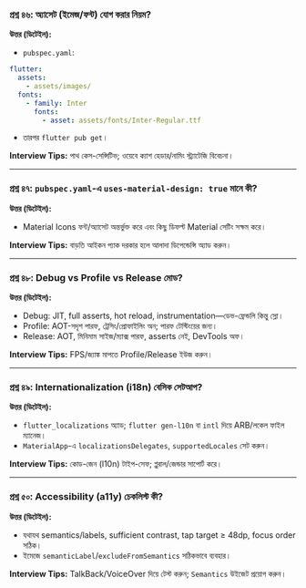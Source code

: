 ### প্রশ্ন ৪৬: অ্যাসেট (ইমেজ/ফন্ট) যোগ করার নিয়ম?

**উত্তর (ডিটেইল):**

- `pubspec.yaml`:

```yaml
flutter:
  assets:
    - assets/images/
  fonts:
    - family: Inter
      fonts:
        - asset: assets/fonts/Inter-Regular.ttf
```

- তারপর `flutter pub get`।

**Interview Tips:** পাথ কেস-সেন্সিটিভ; ওয়েবে ক্যাশ হেডার/নামিং স্ট্র্যাটেজি বিবেচনা।

---

### প্রশ্ন ৪৭: `pubspec.yaml`-এ `uses-material-design: true` মানে কী?

**উত্তর (ডিটেইল):**

- Material Icons ফন্ট/অ্যাসেট অন্তর্ভুক্ত করে এবং কিছু ডিফল্ট Material সেটিং সক্ষম করে।

**Interview Tips:** বাড়তি আইকন প্যাক দরকার হলে আলাদা ডিপেন্ডেন্সি অ্যাড করুন।

---

### প্রশ্ন ৪৮: Debug vs Profile vs Release মোড?

**উত্তর (ডিটেইল):**

- Debug: JIT, full asserts, hot reload, instrumentation—ডেভ-ফ্রেন্ডলি কিন্তু স্লো।
- Profile: AOT-সদৃশ পারফ, ট্রেসিং/প্রোফাইলিং অন; পারফ টেস্টিংয়ের জন্য।
- Release: AOT, মিনিমাম সাইজ/ম্যাক্স পারফ, asserts নেই, DevTools অফ।

**Interview Tips:** FPS/জ্যাঙ্ক মাপতে Profile/Release ইউজ করুন।

---

### প্রশ্ন ৪৯: Internationalization (i18n) বেসিক সেটআপ?

**উত্তর (ডিটেইল):**

- `flutter_localizations` অ্যাড; `flutter gen-l10n` বা `intl` দিয়ে ARB/লকেল ফাইল ম্যানেজ।
- `MaterialApp`-এ `localizationsDelegates`, `supportedLocales` সেট করুন।

**Interview Tips:** কোড-জেন (l10n) টাইপ-সেফ; প্লুরাল/জেন্ডার সাপোর্ট করে।

---

### প্রশ্ন ৫০: Accessibility (a11y) চেকলিস্ট কী?

**উত্তর (ডিটেইল):**

- যথাযথ semantics/labels, sufficient contrast, tap target ≥ 48dp, focus order সঠিক।
- ইমেজে `semanticLabel`/`excludeFromSemantics` সঠিকভাবে ব্যবহার।

**Interview Tips:** TalkBack/VoiceOver দিয়ে টেস্ট করুন; `Semantics` উইজেট প্রয়োগ করুন।


